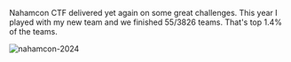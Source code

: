 Nahamcon CTF delivered yet again on some great challenges. This year I played with my new team and we finished 55/3826 teams. That's top 1.4% of the teams.

![nahamcon-2024](https://github.com/LazyTitan33/CTF-Writeups/assets/80063008/3675bf4e-fb04-4157-99ad-c3cdb2dca2f7)
